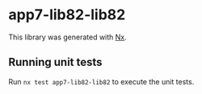 # app7-lib82-lib82

This library was generated with [Nx](https://nx.dev).

## Running unit tests

Run `nx test app7-lib82-lib82` to execute the unit tests.
